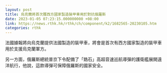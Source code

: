 ```yaml
---
layout: post
title: 烏克蘭將首次獲西方國家製造裝甲車用於對抗俄羅斯
date: 2023-01-05 07:23:15.000000000 +08:00
link: https://news.rthk.hk/rthk/ch/component/k2/1682565-20230105.htm
categories: rthk
---
```


法國據報將向烏克蘭提供法國製造的裝甲車，將會是首次有西方國家製造的裝甲車用於支援烏克蘭軍方。

另一方面，俄羅斯總統普京下令配備了「鋯石」高超音速巡航導彈的護衛艦展開遠洋航行，他說，這款導彈可保障俄羅斯的國家安全。
